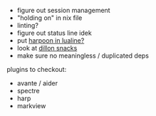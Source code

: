 - figure out session management
- "holding on" in nix file
- linting?
- figure out status line idek
- put [harpoon in lualine?](https://github.com/dmmulroy/kickstart.nix/blob/main/config/nvim/lua/plugins/lualine.lua)
- look at [dillon snacks](https://github.com/dmmulroy/kickstart.nix/blob/main/config/nvim/lua/plugins/snacks.lua)
- make sure no meaningless / duplicated deps

plugins to checkout:
 - avante / aider
 - spectre
 - harp
 - markview
